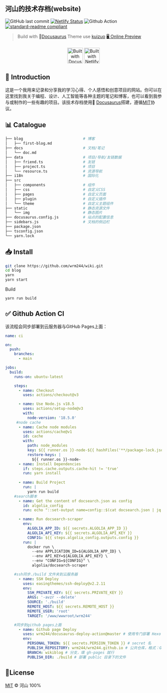 
## 河山的技术存档(website)
![GitHub last commit](https://img.shields.io/github/last-commit/wrm244/wikiblog?label=update&logo=github) [![Netlify Status](https://api.netlify.com/api/v1/badges/77e2a74d-30e3-4788-b7f1-257d746d2361/deploy-status)](https://app.netlify.com/sites/radiant-brioche-f77a52/deploys) ![Github Action](https://github.com/wrm244/wikiblog/actions/workflows/ci.yml/badge.svg) [![standard-readme compliant](https://img.shields.io/badge/readme%20style-standard-brightgreen.svg)](https://github.com/RichardLitt/standard-readme)
> Build with 🦖<a href="https://docusaurus.io/">Docusaurus</a> Theme use <a href="https://kuizuo.cn/">kuizuo<a> 
> <a href="https://wrm244.github.io">🖥 Online Preview</a>

<p align=center>
<a href="https://docusaurus.io/zh-CN/" target="_blank"><img alt="Built with Docusaurus" style="height:50px;margin-top:0.5rem" src="https://wrm244.github.io/assets/images/buildwith.png" /></a>
<a href="https://www.netlify.com/" target="_blank"><img alt="Built with Netlify" style="height:50px;margin-top:0.5rem " src="https://wrm244.github.io/assets/images/netlify-color-accent.svg" /></a>     
</p>

## 👋 Introduction

这是一个我用来记录和分享我的学习心得、个人感悟和创意项目的网站。你可以在这里找到我关于编程、设计、人工智能等各种主题的笔记和博客，也可以看到我参与或制作的一些有趣的项目。该技术存档使用🦖 <a href="https://docusaurus.io/">Docusaurus</a>搭建，遵循[MIT](./LICENSE)协议。


## 📊 Catalogue

```bash
├── blog                           # 博客
│   ├── first-blog.md
├── docs                           # 文档/笔记
│   └── doc.md
├── data                           # 项目/导航/友链数据
│   ├── friend.ts                  # 友链
│   ├── project.ts                 # 项目
│   └── resource.ts                # 资源导航
├── i18n                           # 国际化
├── src
│   ├── components                 # 组件
│   ├── css                        # 自定义CSS
│   ├── pages                      # 自定义页面
│   ├── plugin                     # 自定义插件
│   └── theme                      # 自定义主题组件
├── static                         # 静态资源文件
│   └── img                        # 静态图片
├── docusaurus.config.js           # 站点的配置信息
├── sidebars.js                    # 文档的侧边栏
├── package.json
├── tsconfig.json
└── yarn.lock
```

## 📥 Install

```sh
git clone https://github.com/wrm244/wiki.git
cd blog
yarn
yarn start
```

Build

```sh
yarn run build
```
## ✅ Github Action CI
该流程会同步部署到云服务器与GitHub Pages上面：
```yml
name: ci

on:
  push:
    branches:
      - main

jobs:
  build:
    runs-on: ubuntu-latest

    steps:
      - name: Checkout
        uses: actions/checkout@v3

      - name: Use Node.js v18.5
        uses: actions/setup-node@v3
        with:
          node-version: '18.5.0'
     #node cache
      - name: Cache node modules
        uses: actions/cache@v1
        id: cache
        with:
          path: node_modules
          key: ${{ runner.os }}-node-${{ hashFiles('**/package-lock.json') }}
          restore-keys: |
            ${{ runner.os }}-node-
      - name: Install Dependencies
        if: steps.cache.outputs.cache-hit != 'true'
        run: yarn install
      
      - name: Build Project
        run: |
          yarn run build
    #search脚本      
      - name: Get the content of docsearch.json as config
        id: algolia_config
        run: echo "::set-output name=config::$(cat docsearch.json | jq -r tostring)"

      - name: Run docsearch-scraper
        env:
          ALGOLIA_APP_ID: ${{ secrets.ALGOLIA_APP_ID }}
          ALGOLIA_API_KEY: ${{ secrets.ALGOLIA_API_KEY }}
          CONFIG: ${{ steps.algolia_config.outputs.config }}
        run: |
          docker run \
            --env APPLICATION_ID=${ALGOLIA_APP_ID} \
            --env API_KEY=${ALGOLIA_API_KEY} \
            --env "CONFIG=${CONFIG}" \
            algolia/docsearch-scraper

    #ssh同步./build 文件夹到云服务器
      - name: SSH Deploy
        uses: easingthemes/ssh-deploy@v2.2.11
        env:
          SSH_PRIVATE_KEY: ${{ secrets.PRIVATE_KEY }}
          ARGS: '-avzr --delete'
          SOURCE: './build'
          REMOTE_HOST: ${{ secrets.REMOTE_HOST }}
          REMOTE_USER: 'root'
          TARGET: '/www/wwwroot/wrm244'

    #同步到github pages上面      
      - name: Github page Deploy
        uses: wrm244/docusaurus-deploy-action@master # 使用专门部署 Hexo 到 GitHub pages 的 action
        env:
          PERSONAL_TOKEN: ${{ secrets.PERSION_TOKEN }} # secret 名
          PUBLISH_REPOSITORY: wrm244/wrm244.github.io # 公共仓库，格式：GitHub 用户名/仓库名
          BRANCH: wikiblog # 分支，填 gh-pages 就行
          PUBLISH_DIR: ./build # 部署 public 目录下的文件
```


## 📝License

[MIT](./LICENSE) © 河山 100%
